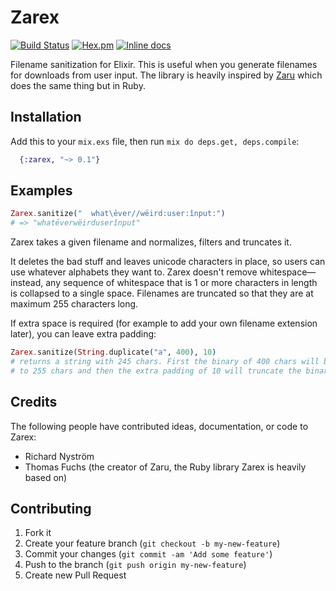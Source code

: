 Zarex
=====

[![Build Status](https://travis-ci.org/ricn/zarex.png?branch=master)](https://travis-ci.org/ricn/zarex)
[![Hex.pm](https://img.shields.io/hexpm/v/zarex.svg)](https://hex.pm/packages/zarex)
[![Inline docs](http://inch-ci.org/github/ricn/zarex.svg?branch=master)](http://inch-ci.org/github/ricn/zarex)

Filename sanitization for Elixir. This is useful when you generate filenames for downloads from user input. The library is heavily inspired by
[Zaru](https://github.com/madrobby/zaru) which does the same thing but in Ruby.

## Installation

Add this to your `mix.exs` file, then run `mix do deps.get, deps.compile`:

```elixir
  {:zarex, "~> 0.1"}
```

## Examples

```elixir
Zarex.sanitize("  what\ēver//wëird:user:înput:")
# => "whatēverwëirduserînput"
```

Zarex takes a given filename and normalizes, filters and truncates it.

It deletes the bad stuff and leaves unicode characters in place, so users can use whatever alphabets they want to. Zarex doesn't remove whitespace—instead, any sequence of whitespace that is 1 or more characters in length is collapsed to a single space. Filenames are truncated so that they are at maximum 255 characters long.

If extra space is required (for example to add your own filename extension later), you can leave extra padding:

```elixir
Zarex.sanitize(String.duplicate("a", 400), 10)
# returns a string with 245 chars. First the binary of 400 chars will be truncated
# to 255 chars and then the extra padding of 10 will truncate the binary to 245 chars.
```

## Credits

The following people have contributed ideas, documentation, or code to Zarex:

* Richard Nyström
* Thomas Fuchs (the creator of Zaru, the Ruby library Zarex is heavily based on)

## Contributing

1. Fork it
2. Create your feature branch (`git checkout -b my-new-feature`)
3. Commit your changes (`git commit -am 'Add some feature'`)
4. Push to the branch (`git push origin my-new-feature`)
5. Create new Pull Request
